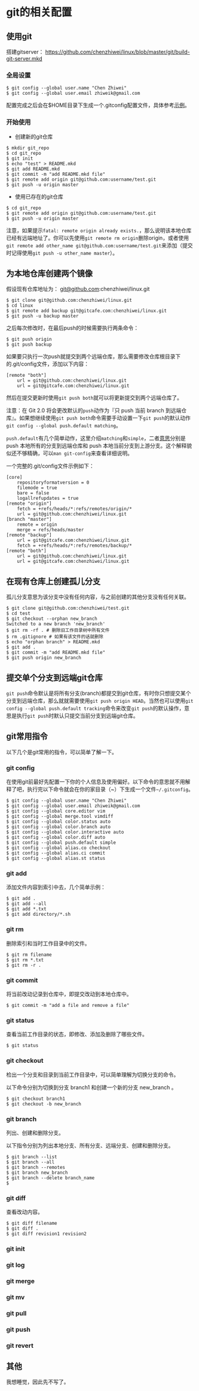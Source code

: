 # git的相关配置

## 使用git

搭建gitserver： <https://github.com/chenzhiwei/linux/blob/master/git/build-git-server.mkd>

### 全局设置
```
$ git config --global user.name "Chen Zhiwei"
$ git config --global user.email zhiweik@gmail.com
```
配置完成之后会在$HOME目录下生成一个.gitconfig配置文件，具体参考[示例](https://github.com/chenzhiwei/linux/blob/master/git/.gitconfig)。

### 开始使用
* 创建新的git仓库

```
$ mkdir git_repo
$ cd git_repo
$ git init
$ echo "test" > README.mkd
$ git add README.mkd
$ git commit -m "add README.mkd file"
$ git remote add origin git@github.com:username/test.git
$ git push -u origin master
```

* 使用已存在的git仓库

```
$ cd git_repo
$ git remote add origin git@github.com:username/test.git
$ git push -u origin master
```
注意，如果提示`fatal: remote origin already exists.`，那么说明该本地仓库已经有远端地址了。你可以先使用`git remote rm origin`删除origin，或者使用`git remote add other_name git@github.com:username/test.git`来添加（提交时记得使用`git push -u other_name master`）。

## 为本地仓库创建两个镜像
假设现有仓库地址为： git@github.com:chenzhiwei/linux.git

```
$ git clone git@github.com:chenzhiwei/linux.git
$ cd linux
$ git remote add backup git@gitcafe.com:chenzhiwei/linux.git
$ git push -u backup master
```
之后每次修改时，在最后push的时候需要执行两条命令：

```
$ git push origin
$ git push backup
```
如果要只执行一次push就提交到两个远端仓库，那么需要修改仓库根目录下的.git/config文件，添加以下内容：

```
[remote "both"]
    url = git@github.com:chenzhiwei/linux.git
    url = git@gitcafe.com:chenzhiwei/linux.git
```
然后在提交更新时使用`git push both`就可以将更新提交到两个远端仓库了。

注意：在 Git 2.0 将会更改默认的`push`动作为『只 push 当前 branch 到远端仓库』。如果想继续使用`git push both`命令需要手动设置一下`git push`的默认动作`git config --global push.default matching`。

`push.default`有几个简单动作，这里介绍`matching`和`simple`，二者[意思][push.default]分别是 push 本地所有的分支到远端仓库和 push 本地当前分支到上游分支。这个解释貌似还不够精确，可以`man git-config`来查看详细说明。

[push.default]: http://stackoverflow.com/questions/13148066/warning-push-default-is-unset-its-implicit-value-is-changing-in-git-2-0

一个完整的.git/config文件示例如下：

```
[core]
    repositoryformatversion = 0
    filemode = true
    bare = false
    logallrefupdates = true
[remote "origin"]
    fetch = +refs/heads/*:refs/remotes/origin/*
    url = git@github.com:chenzhiwei/linux.git
[branch "master"]
    remote = origin
    merge = refs/heads/master
[remote "backup"]
    url = git@gitcafe.com:chenzhiwei/linux.git
    fetch = +refs/heads/*:refs/remotes/backup/*
[remote "both"]
    url = git@github.com:chenzhiwei/linux.git
    url = git@gitcafe.com:chenzhiwei/linux.git
```

## 在现有仓库上创建孤儿分支
孤儿分支意思为该分支中没有任何内容，与之前创建的其他分支没有任何关联。

```
$ git clone git@github.com:chenzhiwei/test.git
$ cd test
$ git checkout --orphan new_branch
Switched to a new branch 'new_branch'
$ git rm -rf . # 删除旧工作目录树中所有文件
$ rm .gitignore # 如果有该文件的话就删除
$ echo "orphan branch" > README.mkd
$ git add .
$ git commit -m "add README.mkd file"
$ git push origin new_branch
```

## 提交单个分支到远端git仓库
`git push`命令默认是将所有分支(branch)都提交到git仓库，有时你只想提交某个分支到远端仓库，那么就就需要使用`git push origin HEAD`。当然也可以使用`git config --global push.default tracking`命令来改变`git push`的默认操作，意思是执行`git push`时默认只提交当前分支到远端git仓库。

## git常用指令

以下几个是git常用的指令，可以简单了解一下。

### git config

在使用git前最好先配置一下你的个人信息及使用偏好。以下命令的意思就不用解释了吧，执行完以下命令就会在你的家目录（~）下生成一个文件`~/.gitconfig`。

```
$ git config --global user.name "Chen Zhiwei"
$ git config --global user.email zhiweik@gmail.com
$ git config --global core.editor vim
$ git config --global merge.tool vimdiff
$ git config --global color.status auto
$ git config --global color.branch auto
$ git config --global color.interactive auto
$ git config --global color.diff auto
$ git config --global push.default simple
$ git config --global alias.co checkout
$ git config --global alias.ci commit
$ git config --global alias.st status
```

### git add

添加文件内容到索引中去，几个简单示例：

```
$ git add .
$ git add --all
$ git add *.txt
$ git add directory/*.sh
```

### git rm

删除索引和当时工作目录中的文件。

```
$ git rm filename
$ git rm *.txt
$ git rm -r .
```

### git commit

将当前改动记录到仓库中，即提交改动到本地仓库中。

```
$ git commit -m "add a file and remove a file"
```

### git status

查看当前工作目录的状态，即修改、添加及删除了哪些文件。

```
$ git status
```

### git checkout

检出一个分支和目录到当前工作目录中，可以简单理解为切换分支的命令。

以下命令分别为切换到分支 branch1 和创建一个新的分支 new_branch 。

```
$ git checkout branch1
$ git checkout -b new_branch
```

### git branch

列出、创建和删除分支。

以下指令分别为列出本地分支、所有分支、远端分支、创建和删除分支。

```
$ git branch --list
$ git branch --all
$ git branch --remotes
$ git branch new_branch
$ git branch --delete branch_name
$ 
```

### git diff

查看改动内容。

```
$ git diff filename
$ git diff .
$ git diff revision1 revision2
```

### git init

### git log

### git merge

### git mv

### git pull

### git push

### git revert

## 其他

我想睡觉，因此先不写了。
